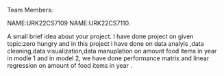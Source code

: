 Team Members:

NAME:URK22CS7109
NAME:URK22CS7110.

A small brief idea about your project.
I have done project on given topic:zero hungry and in this project i have done on data analyis ,data cleaning,data visualization,data manuplation on amount food items in year in modle 1 and in model 2, we have done performance matrix and linear regression on amount of food items in year .

